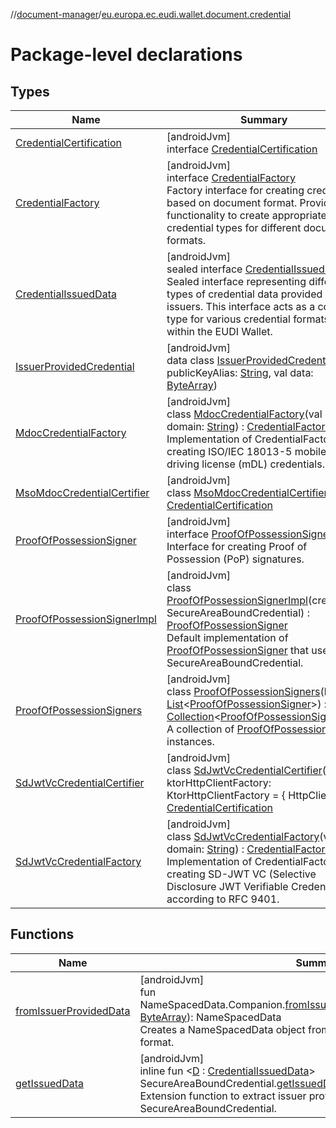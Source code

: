 //[document-manager](../../index.md)/[eu.europa.ec.eudi.wallet.document.credential](index.md)

# Package-level declarations

## Types

| Name                                                                     | Summary                                                                                                                                                                                                                                                                                                                                                                                                                                                                                                                                                                 |
|--------------------------------------------------------------------------|-------------------------------------------------------------------------------------------------------------------------------------------------------------------------------------------------------------------------------------------------------------------------------------------------------------------------------------------------------------------------------------------------------------------------------------------------------------------------------------------------------------------------------------------------------------------------|
| [CredentialCertification](-credential-certification/index.md)            | [androidJvm]<br>interface [CredentialCertification](-credential-certification/index.md)                                                                                                                                                                                                                                                                                                                                                                                                                                                                                 |
| [CredentialFactory](-credential-factory/index.md)                        | [androidJvm]<br>interface [CredentialFactory](-credential-factory/index.md)<br>Factory interface for creating credentials based on document format. Provides functionality to create appropriate credential types for different document formats.                                                                                                                                                                                                                                                                                                                       |
| [CredentialIssuedData](-credential-issued-data/index.md)                 | [androidJvm]<br>sealed interface [CredentialIssuedData](-credential-issued-data/index.md)<br>Sealed interface representing different types of credential data provided by issuers. This interface acts as a common type for various credential formats used within the EUDI Wallet.                                                                                                                                                                                                                                                                                     |
| [IssuerProvidedCredential](-issuer-provided-credential/index.md)         | [androidJvm]<br>data class [IssuerProvidedCredential](-issuer-provided-credential/index.md)(val publicKeyAlias: [String](https://kotlinlang.org/api/latest/jvm/stdlib/kotlin-stdlib/kotlin/-string/index.html), val data: [ByteArray](https://kotlinlang.org/api/latest/jvm/stdlib/kotlin-stdlib/kotlin/-byte-array/index.html))                                                                                                                                                                                                                                        |
| [MdocCredentialFactory](-mdoc-credential-factory/index.md)               | [androidJvm]<br>class [MdocCredentialFactory](-mdoc-credential-factory/index.md)(val domain: [String](https://kotlinlang.org/api/latest/jvm/stdlib/kotlin-stdlib/kotlin/-string/index.html)) : [CredentialFactory](-credential-factory/index.md)<br>Implementation of CredentialFactory for creating ISO/IEC 18013-5 mobile driving license (mDL) credentials.                                                                                                                                                                                                          |
| [MsoMdocCredentialCertifier](-mso-mdoc-credential-certifier/index.md)    | [androidJvm]<br>class [MsoMdocCredentialCertifier](-mso-mdoc-credential-certifier/index.md) : [CredentialCertification](-credential-certification/index.md)                                                                                                                                                                                                                                                                                                                                                                                                             |
| [ProofOfPossessionSigner](-proof-of-possession-signer/index.md)          | [androidJvm]<br>interface [ProofOfPossessionSigner](-proof-of-possession-signer/index.md)<br>Interface for creating Proof of Possession (PoP) signatures.                                                                                                                                                                                                                                                                                                                                                                                                               |
| [ProofOfPossessionSignerImpl](-proof-of-possession-signer-impl/index.md) | [androidJvm]<br>class [ProofOfPossessionSignerImpl](-proof-of-possession-signer-impl/index.md)(credential: SecureAreaBoundCredential) : [ProofOfPossessionSigner](-proof-of-possession-signer/index.md)<br>Default implementation of [ProofOfPossessionSigner](-proof-of-possession-signer/index.md) that uses a SecureAreaBoundCredential.                                                                                                                                                                                                                             |
| [ProofOfPossessionSigners](-proof-of-possession-signers/index.md)        | [androidJvm]<br>class [ProofOfPossessionSigners](-proof-of-possession-signers/index.md)(list: [List](https://kotlinlang.org/api/latest/jvm/stdlib/kotlin-stdlib/kotlin.collections/-list/index.html)&lt;[ProofOfPossessionSigner](-proof-of-possession-signer/index.md)&gt;) : [Collection](https://kotlinlang.org/api/latest/jvm/stdlib/kotlin-stdlib/kotlin.collections/-collection/index.html)&lt;[ProofOfPossessionSigner](-proof-of-possession-signer/index.md)&gt; <br>A collection of [ProofOfPossessionSigner](-proof-of-possession-signer/index.md) instances. |
| [SdJwtVcCredentialCertifier](-sd-jwt-vc-credential-certifier/index.md)   | [androidJvm]<br>class [SdJwtVcCredentialCertifier](-sd-jwt-vc-credential-certifier/index.md)(var ktorHttpClientFactory: KtorHttpClientFactory = { HttpClient() }) : [CredentialCertification](-credential-certification/index.md)                                                                                                                                                                                                                                                                                                                                       |
| [SdJwtVcCredentialFactory](-sd-jwt-vc-credential-factory/index.md)       | [androidJvm]<br>class [SdJwtVcCredentialFactory](-sd-jwt-vc-credential-factory/index.md)(val domain: [String](https://kotlinlang.org/api/latest/jvm/stdlib/kotlin-stdlib/kotlin/-string/index.html)) : [CredentialFactory](-credential-factory/index.md)<br>Implementation of CredentialFactory for creating SD-JWT VC (Selective Disclosure JWT Verifiable Credentials) according to RFC 9401.                                                                                                                                                                         |

## Functions

| Name                                                   | Summary                                                                                                                                                                                                                                                                                                                                                                                                      |
|--------------------------------------------------------|--------------------------------------------------------------------------------------------------------------------------------------------------------------------------------------------------------------------------------------------------------------------------------------------------------------------------------------------------------------------------------------------------------------|
| [fromIssuerProvidedData](from-issuer-provided-data.md) | [androidJvm]<br>fun NameSpacedData.Companion.[fromIssuerProvidedData](from-issuer-provided-data.md)(issuerProvidedData: [ByteArray](https://kotlinlang.org/api/latest/jvm/stdlib/kotlin-stdlib/kotlin/-byte-array/index.html)): NameSpacedData<br>Creates a NameSpacedData object from raw issuer provided data in CBOR format.                                                                              |
| [getIssuedData](get-issued-data.md)                    | [androidJvm]<br>inline fun &lt;[D](get-issued-data.md) : [CredentialIssuedData](-credential-issued-data/index.md)&gt; SecureAreaBoundCredential.[getIssuedData](get-issued-data.md)(): [Result](https://kotlinlang.org/api/latest/jvm/stdlib/kotlin-stdlib/kotlin/-result/index.html)&lt;[D](get-issued-data.md)&gt;<br>Extension function to extract issuer provided data from a SecureAreaBoundCredential. |
